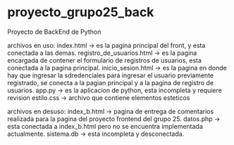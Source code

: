 # proyecto_grupo25_back
Proyecto de BackEnd de Python

archivos en uso:
index.html -> es la pagina principal del front, y esta conectada a las demas.
registro_de_usuarios.html -> es la pagina encargada de contener el formulario de registros de usuarios, esta conectada a la pagina principal.
inicio_sesion.html -> es la pagina en donde hay que ingresar la sdredenciales para ingresar el usuario previamente registrado, se conecta a la pagian principal y a la pagina de registro de usuarios.
app.py -> es la aplicacion de python, esta incompleta y requiere revision
estilo.css -> archivo que contiene elementos esteticos


archivos en desuso:
index_b.html -> pagina de entrega de comentarios realizada para la pagina del proyecto frontend del grupo 25.
datos.php -> esta conectada a index_b.html pero no se encuentra implementada actualmente.
sistema.db -> esta incompleta y desconectada.

